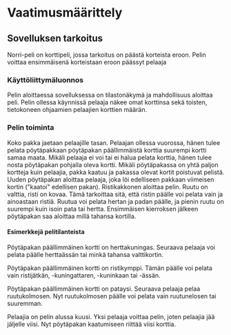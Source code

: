 # Vaatimusmäärittely

## Sovelluksen tarkoitus

Norri-peli on korttipeli, jossa tarkoitus on päästä korteista eroon. Pelin voittaa ensimmäisenä korteistaan eroon päässyt pelaaja

### Käyttöliittymäluonnos

Pelin aloittaessa sovelluksessa on tilastonäkymä ja mahdollisuus aloittaa peli. Pelin ollessa käynnissä pelaaja näkee omat korttinsa sekä toisten, tietokoneen ohjaamien pelaajien korttien määrän. 

### Pelin toiminta

Koko pakka jaetaan pelaajille tasan. Pelaajan ollessa vuorossa, hänen tulee pelata pöytäpakkaan pöytäpakan päällimmäistä korttia suurempi kortti samaa maata. Mikäli pelaaja ei voi tai ei halua pelata korttia, hänen tulee nosta pöytäpakan pohjalla oleva kortti. Mikäli pöytäpakassa on yhtä paljon kortteja kuin pelaajia, pakka kaatuu ja pakassa olevat kortit poistuvat pelistä. Uuden pöytäpakan aloittaa pelaaja, joka löi edelliseen pakkaan viimeisen kortin ("kaatoi" edellisen pakan). Ristikakkonen aloittaa pelin. Ruutu on valttia, risti on kovaa. Tämä tarkoittaa sitä, että ristin päälle voi pelata vain ja ainoastaan ristiä. Ruutua voi pelata hertan ja padan päälle, ja pienin ruutu on suurempi kuin isoin pata tai hertta. Ensimmäisen kierroksen jälkeen pöytäpakan saa aloittaa millä tahansa kortilla. 

#### Esimerkkejä pelitilanteista

Pöytäpakan päällimmäinen kortti on herttakuningas. Seuraava pelaaja voi pelata päälle herttaässän tai minkä tahansa valttikortin. 

Pöytäpakan päällimmäinen kortti on ristikymppi. Tämän päälle voi pelata vain ristijätkän, -kuningattaren, -kuninkaan tai -ässän. 

Pöytäpakan päällimmäinen kortti on pataysi. Seuraava pelaaja pelaa ruutukolmosen. Nyt ruutukolmosen päälle voi pelata vain ruutunelosen tai suuremman. 

Pelaajia on pelin alussa kuusi. Yksi pelaaja voittaa pelin, joten pelaajia jää jäljelle viisi. Nyt pöytäpakan kaatumiseen riittää viisi korttia. 
